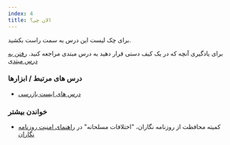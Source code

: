 ```yaml
---
index: 4
title: الان چی؟
---
```

برای چک لیست این درس به سمت راست بکشید.

برای یادگیری آنچه که در یک کیف دستی قرار دهید به درس مبتدی مراجعه کنید. [رفتن به درس مبتدی](umbrella://travel/protective-equipment/beginner)

### درس های مرتبط / ابزارها

*   [درس های ایست بازرسی](umbrella://travel/checkpoints/beginner)

### خواندن بیشتر

*   کمیته محافظت از روزنامه نگاران، "اختلافات مسلحانه" در [راهنمای امنیت روزنامه نگاران](https://cpj.org/reports/2012/04/armed-conflict.php)